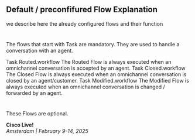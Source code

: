 ## Default / preconfifured Flow Explanation

we describe here the already configured flows and their function

#
The flows that start with Task are mandatory. They are used to handle a conversation with an agent.

Task Routed.workflow
  The Routed Flow is always executed when an omnichannel conversation is accepted by an agent.
Task Closed.workflow
  The Closed Flow is always executed when an omnichannel conversation is closed by an agent/customer.
Task Modified.workflow
  The Modified Flow is always executed when an omnichannel conversation is changed / forwarded by an agent.
#
These Flows are optional.




**Cisco Live!**\
_Amsterdam | February 9-14, 2025_

